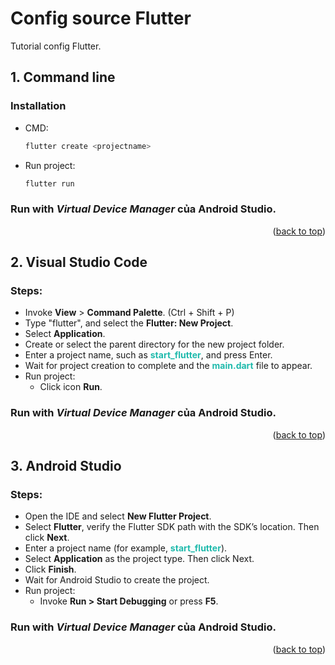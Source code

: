 # Config source Flutter

<a name="readme-top"></a>
Tutorial config Flutter.

## 1. Command line

### Installation

- CMD:
  ```bash
  flutter create <projectname>
  ```
- Run project:
  ```bash
  flutter run
  ```

### Run with _Virtual Device Manager_ của Android Studio.

<p align="right">(<a href="#readme-top">back to top</a>)</p>

## 2. Visual Studio Code

### Steps:

- Invoke **View** > **Command Palette**. (Ctrl + Shift + P)
- Type "flutter", and select the **Flutter: New Project**.
- Select **Application**.
- Create or select the parent directory for the new project folder.
- Enter a project name, such as <b style="color: #1FBAAC">start_flutter</b>, and press Enter.
- Wait for project creation to complete and the <b style="color: #1FBAAC">main.dart</b> file to appear.
- Run project:
  - Click icon **Run**.

### Run with _Virtual Device Manager_ của Android Studio.

<p align="right">(<a href="#readme-top">back to top</a>)</p>

## 3. Android Studio

### Steps:

- Open the IDE and select **New Flutter Project**.
- Select **Flutter**, verify the Flutter SDK path with the SDK’s location. Then click **Next**.
- Enter a project name (for example, <b style="color: #1FBAAC">start_flutter</b>).
- Select **Application** as the project type. Then click Next.
- Click **Finish**.
- Wait for Android Studio to create the project.
- Run project:
  - Invoke **Run > Start Debugging** or press **F5**.

### Run with _Virtual Device Manager_ của Android Studio.

<p align="right">(<a href="#readme-top">back to top</a>)</p>
